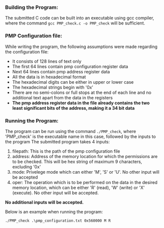 ### Building the Program:
The submitted C code can be built into an executable using gcc compiler, where the command `gcc PMP_check.c -o PMP_check` will be sufficient.

### PMP Configuration file:
While writing the program, the following assumptions were made regarding the configuration file:
- It consists of 128 lines of text only
- The first 64 lines contain pmp configuration register data
- Next 64 lines contain pmp address register data
- All the data is in hexadecimal format
- The hexadecimal digits can be either in upper or lower case
- The hexadecimal strings begin with '0x'
- There are no semi-colons or full stops at the end of each line and no additional text apart from the data in the registers
- **The pmp address register data in the file already contains the two least significant bits of the address, making it a 34 bit data**

### Running the Program:
The program can be run using the command `./PMP_check`, where 'PMP_check' is the executable name in this case, followed by the inputs to the program
The submitted program takes 4 inputs:
1. filepath: This is the path of the pmp configuration file
2. address: Address of the memory location for which the permissions are to be checked. This will be hex string of maximum 9 characters, excluding '0x'
3. mode: Privelege mode which can either 'M', 'S' or 'U'. No other input will be accepted
4. oper: The operation which is to be performed on the data in the desired memory location, which can be either 'R' (read), 'W' (write) or 'X' (execute). No other input will be accepted.

**No additional inputs will be accepted.**

Below is an example when running the program:
```
./PMP_check .\pmp_configuration.txt 0x560000 M R
```

